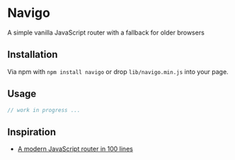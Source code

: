 # Navigo

A simple vanilla JavaScript router with a fallback for older browsers

## Installation

Via npm with `npm install navigo` or drop `lib/navigo.min.js` into your page.

## Usage

```js
// work in progress ...
```

## Inspiration

* [A modern JavaScript router in 100 lines](http://krasimirtsonev.com/blog/article/A-modern-JavaScript-router-in-100-lines-history-api-pushState-hash-url)
